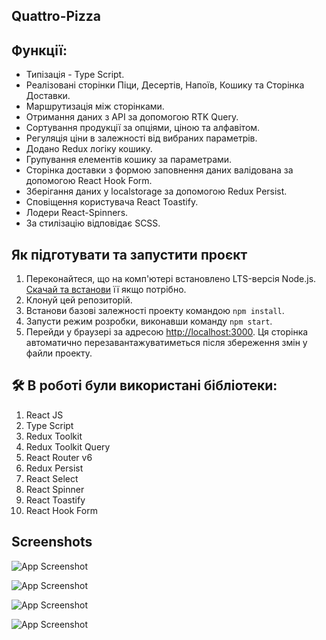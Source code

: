 ## Quattro-Pizza

## Функції:
 - Типізація - Type Script.
 - Реалізовані сторінки Піци, Десертів, Напоїв, Кошику та Сторінка Доставки.
 - Маршрутизація між сторінками.
 - Отримання даних з API за допомогою RTK Query.
 - Сортування продукції за опціями, ціною та алфавітом.
 - Регуляція ціни в залежності від вибраних параметрів.
 - Додано Redux логіку кошику.
 - Групування елементів кошику за параметрами.
 - Сторінка доставки з формою заповнення даних валідована за допомогою React Hook Form.
 - Зберігання даних у localstorage за допомогою Redux Persist.
 - Сповіщення користувача React Toastify.
 - Лодери React-Spinners.
 - За стилізацію відповідає SCSS.

## Як підготувати та запустити проєкт

1. Переконайтеся, що на комп'ютері встановлено LTS-версія Node.js.
   [Скачай та встанови](https://nodejs.org/en/) її якщо потрібно.
2. Клонуй цей репозиторій.
3. Встанови базові залежності проекту командою `npm install`.
4. Запусти режим розробки, виконавши команду `npm start`.
5. Перейди у браузері за адресою [http://localhost:3000](http://localhost:3000).
   Ця сторінка автоматично перезавантажуватиметься після збереження змін у файли проекту.

## 🛠 В роботі були використані бібліотеки:
1. React JS
2. Type Script
3. Redux Toolkit
4. Redux Toolkit Query
5. React Router v6
6. Redux Persist
7. React Select
8. React Spinner
9. React Toastify
10. React Hook Form


## Screenshots


![App Screenshot](https://d3dehtdmp2rwcw.cloudfront.net/ms_560954/Z6i0LB6PKuavn19qVMVXYujKGeixy2/%25D0%25A1%25D0%25BD%25D0%25B8%25D0%25BC%25D0%25BE%25D0%25BA%2B%25D1%258D%25D0%25BA%25D1%2580%25D0%25B0%25D0%25BD%25D0%25B0%2B2023-03-08%2B185716.jpg?Expires=1680530400&Signature=IMgYa0HM935PjFKZ7q0kaKX54ZXshXVJdj1x7hC1EnUVMtRMVhNi7MLfLt9S~SZ6Kf4Bv9PlCct7-xrJP-TdaW3bpp48jJTVVLhRhbq-lhnXLJmb72G5TS4T4c5nqq2DhiSFJduh149yWwgpUSTU1hHzR3bp8gbytKMlAGeKIBlN2RdWlF9RH4G5tLhsnk~QSVDCyAwMLmVNHKnbE9eKrRd2w6zzGfY~T~WI~KRyfrw2pznYddE5JcEHKxTy5jmPB-L9-TPU5Z-JmGskfik-RlXe1rmlrst5JvuO1xQHxezQEtzKlqL-OTyWGPyxbPs~Tisft~WticBwDz2lBBAjuw__&Key-Pair-Id=APKAJBCGYQYURKHBGCOA)

![App Screenshot](https://d3dehtdmp2rwcw.cloudfront.net/ms_560954/dtlOMYmLbgbDDQXtW1ao97J04bg4xR/%25D0%25A1%25D0%25BD%25D0%25B8%25D0%25BC%25D0%25BE%25D0%25BA%2B%25D1%258D%25D0%25BA%25D1%2580%25D0%25B0%25D0%25BD%25D0%25B0%2B2023-03-08%2B185559.jpg?Expires=1680530400&Signature=Sr30uIBuKnuplWj8moDqaZb1MAJrb0wlxXglKndAVmNyTNRJ74di0vCVZCpKRfa33E~GSdm7E-1DHV9fPPdxfbElf7um9gW93tAnf4peI9LAkKWSyMeFcWJvgiTJIiLxr2TretgFB5HxuFIlklIHsk8u16c61vnXglRjVrLtCx9Qrz4CwzIyktBeAGXFKXJ-hc7TJNPj2pfXj5ew89QVqbdOl6MkOtuhNjlyhGiVpGGwYHbQJy0zHNJMXJBm0wTGSaTAYDLz7u8sk2NRiRUYvWiRsXaiZggxdqdTgD1cG1dO8DfA5mdEF1BSVvZlblbef2UTC6sc~FMUgWjB6R~QAQ__&Key-Pair-Id=APKAJBCGYQYURKHBGCOA)

![App Screenshot](https://d3dehtdmp2rwcw.cloudfront.net/ms_560954/cOXm2Xfrfx7iq0oI0dcsc78LaQN3Xh/%25D0%25A1%25D0%25BD%25D0%25B8%25D0%25BC%25D0%25BE%25D0%25BA%2B%25D1%258D%25D0%25BA%25D1%2580%25D0%25B0%25D0%25BD%25D0%25B0%2B2023-03-08%2B185501.jpg?Expires=1680530400&Signature=ZBFRe~w9LnZdZLmCcCifF83JJjbw~nM-HXcBa-64BrWrK5NmFaFJkLEUu5FAWs2~EylU2adfGlwiJov3n0Og8A5pfiEcvvn3ryE71h0nLGl5TxKXQW1EpbJzThkCJn5d7poqKmKxmmFdyPVsPg4CWy-Gm08wHE0MjVjlhrthVjmSCUu0I8oMoST-gRfxxXnaRhtoO0cyC6a-amu-dXtO-JrZed0qEcIjGKtYtx88qEQj1CPWeEZnG5sMVbzEi3JBqNOr475dG-dZoVCl~KoUOWvA6FT7hzRCTNdXMt28XBZhipO5hfq-Q60VDjH6Aui7LKUw8-vB~Tk9VwdzRE4TTw__&Key-Pair-Id=APKAJBCGYQYURKHBGCOA)

![App Screenshot](https://d3dehtdmp2rwcw.cloudfront.net/ms_560954/FyRTkS4qvywTugUaQ49ProvyHylZ0d/%25D0%25A1%25D0%25BD%25D0%25B8%25D0%25BC%25D0%25BE%25D0%25BA%2B%25D1%258D%25D0%25BA%25D1%2580%25D0%25B0%25D0%25BD%25D0%25B0%2B2023-03-08%2B185858.jpg?Expires=1680530400&Signature=sC~wrIuImrgu23n46pD0AtJdLz~Vf46zVPDeZ3K9m4faTSJk9BNT-lnK17DuHeu2cWFZ7b1Ws9yvvFc3xG4RcGJVIY7Jc0A8oDXS8AnbBily5xCHbcAll~xQCALD0hErHvucrXoZ73jvfvww9FSS~26SAGQxL-SQolIAHbAwkbFbcoc-WP7wBrlce8o-F2EoCIaWHbJ2IAgtLE~uejYL5MAhr3twg9R6D-HUFII9cv5G~G4NEkTF0UaiF~xl7LhbcdW~S7aZFEUDzqE~93Ec0feEJL-8GtI9Cgjtz9em7rm5w1DNtLKeISubjTWOju1Ox9RKV5DEgnXGVF9MZNbM8Q__&Key-Pair-Id=APKAJBCGYQYURKHBGCOA)

